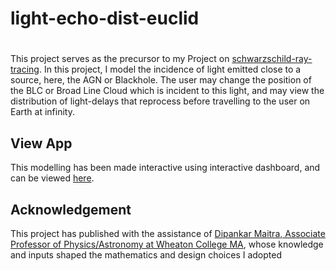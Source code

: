 # light-echo-dist-euclid

# 

This project serves as the precursor to my Project on [schwarzschild-ray-tracing](https://github.com/sidwan02/schwarzschild-ray-tracing/). In this project, I model the incidence of light emitted close to a source, here, the AGN 
or Blackhole.
The user may change the position of the BLC or Broad Line Cloud which is incident to this light, and may view the distribution of light-delays that reprocess before travelling 
to the user on Earth at infinity.

View App
---------
This modelling has been made interactive using interactive dashboard, and can be viewed [here](https://light-echo-dist-euclid.herokuapp.com/).

Acknowledgement
---------------
This project has published with the assistance of [Dipankar Maitra, Associate Professor of Physics/Astronomy at Wheaton College MA](https://wheatoncollege.edu/academics/faculty-directory/dipankar-maitra/), 
whose knowledge and inputs shaped the mathematics and design choices I adopted
